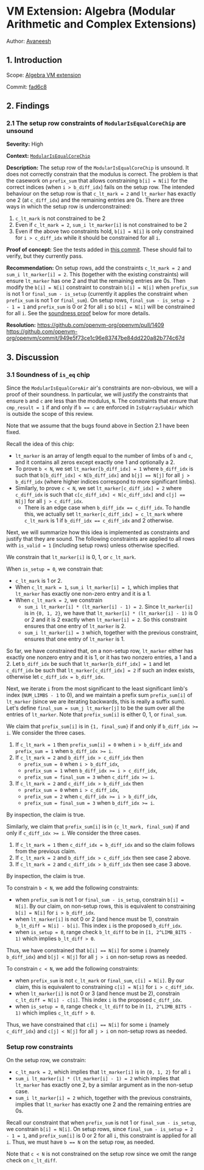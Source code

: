 # VM Extension: Algebra (Modular Arithmetic and Complex Extensions)

Author: [Avaneesh](https://github.com/Avaneesh-axiom)

## 1. Introduction

Scope: [Algebra VM extension](https://github.com/openvm-org/openvm/tree/b89512352757bc60d929e9607df676ea7f37246c/extensions/algebra)

Commit: [fad6c8](https://github.com/openvm-org/openvm/commit/fad6c8941b94797aadba0a04085bbebb324ae534)

## 2. Findings

### 2.1 The setup row constraints of `ModularIsEqualCoreChip` are unsound

**Severity:** High

**Context:** [`ModularIsEqualCoreChip`](https://github.com/openvm-org/openvm/blob/830053d599606fd5c7dc8f8346710f9d6854beae/extensions/algebra/circuit/src/modular_chip/is_eq.rs)

**Description:** The setup row of the `ModularIsEqualCoreChip` is unsound. It does not correctly constrain that the modulus is correct.
The problem is that the casework on `prefix_sum` that allows constraining `b[i] = N[i]` for the correct indices (when `i > b_diff_idx`) fails on the setup row.
The intended behaviour on the setup row is that `c_lt_mark = 2` and `lt_marker` has exactly one 2 (at `c_diff_idx`) and the remaining entries are 0s.
There are three ways in which the setup row is underconstrained:
1. `c_lt_mark` is not constrained to be 2 
2. Even if `c_lt_mark = 2`, `sum_i lt_marker[i]` is not constrained to be 2 
3. Even if the above two constraints hold, `b[i] = N[i]` is only constrained for `i > c_diff_idx` while it should be constrained for all `i`.

**Proof of concept:** See the tests added in [this commit](https://github.com/openvm-org/openvm/pull/1409/commits/cdbdfe8119316324638524aaf9cffbd53929cc88).
These should fail to verify, but they currently pass.

**Recommendation:** 
On setup rows, add the constraints `c_lt_mark = 2` and `sum_i lt_marker[i] = 2`.
This (together with the existing constraints) will ensure `lt_marker` has one 2 and that the remaining entries are 0s.
Then modify the `b[i] = N[i]` constraint to constrain `b[i] = N[i]` when `prefix_sum` is not 1 or `final_sum - is_setup` (currently it applies the constraint when `prefix_sum` is not 1 or `final_sum`).
On setup rows, `final_sum - is_setup = 2 - 1 = 1` and `prefix_sum` is 0 or 2 for all `i` so `b[i] = N[i]` will be constrained for all `i`.
See the [soundness proof](#31-soundness-of-is_eq-chip) below for more details.

**Resolution:** https://github.com/openvm-org/openvm/pull/1409
https://github.com/openvm-org/openvm/commit/949e5f73ce1c96e83747be84dd220a82b774c67d

## 3. Discussion

### 3.1 Soundness of `is_eq` chip

Since the `ModularIsEqualCoreAir` air's constraints are non-obvious, we will a proof of their soundness.
In particular, we will justify the constraints that ensure `b` and `c` are less than the modulus, `N`.
The constraints that ensure that `cmp_result = 1` if and only if `b == c` are enforced in `IsEqArraySubAir` which is outside the scope of this review.

Note that we assume that the bugs found above in Section 2.1 have been fixed.

Recall the idea of this chip:
- `lt_marker` is an array of length equal to the number of limbs of `b` and `c`, and it contains all zeros except exactly one 1 and optionally a 2.
- To prove `b < N`, we set `lt_marker[b_diff_idx] = 1` where `b_diff_idx` is such that `b[b_diff_idx] < N[b_diff_idx]` and `b[j] == N[j]` for all `j > b_diff_idx` (where higher indices correspond to more significant limbs).
- Similarly, to prove `c < N`, we set `lt_marker[c_diff_idx] = 2` where `c_diff_idx` is such that `c[c_diff_idx] < N[c_diff_idx]` and `c[j] == N[j]` for all `j > c_diff_idx`.
    - There is an edge case when `b_diff_idx == c_diff_idx`.
    To handle this, we actually set `lt_marker[c_diff_idx] = c_lt_mark` where `c_lt_mark` is 1 if `b_diff_idx == c_diff_idx` and 2 otherwise.

Next, we will summarize how this idea is implemented as constraints and justify that they are sound.
The following constraints are applied to all rows with `is_valid = 1` (including setup rows) unless otherwise specified.

We constrain that `lt_marker[i]` is 0, 1, or `c_lt_mark`.

When `is_setup = 0`, we constrain that:
- `c_lt_mark` is 1 or 2.
- When `c_lt_mark = 1`, `sum_i lt_marker[i] = 1`, which implies that `lt_marker` has exactly one non-zero entry and it is a 1.
- When `c_lt_mark = 2`, we constrain
    - `sum_i lt_marker[i] * (lt_marker[i] - 1) = 2`.
    Since `lt_marker[i]` is in `{0, 1, 2}`, we have that `lt_marker[i] * (lt_marker[i] - 1)` is 0 or 2 and it is 2 exactly when `lt_marker[i] = 2`.
    So this constraint ensures that one entry of `lt_marker` is 2.
    - `sum_i lt_marker[i] = 3` which, together with the previous constraint, ensures that one entry of `lt_marker` is 1.

So far, we have constrained that, on a non-setup row, `lt_marker` either has exactly one nonzero entry and it is 1, or it has two nonzero entries, a 1 and a 2.
Let `b_diff_idx` be such that `lt_marker[b_diff_idx] = 1` and let `c_diff_idx` be such that `lt_marker[c_diff_idx] = 2` if such an index exists, otherwise let `c_diff_idx = b_diff_idx`.

Next, we iterate `i` from the most significant to the least significant limb's index (`NUM_LIMBS - 1` to 0), and we maintain a prefix sum `prefix_sum[i]` of `lt_marker` (since we are iterating backwards, this is really a suffix sum).
Let's define `final_sum = sum_j lt_marker[j]` to be the sum over all the entries of `lt_marker`.
Note that `prefix_sum[i]` is either 0, 1, or `final_sum`.

We claim that `prefix_sum[i]` is in `{1, final_sum}` if and only if `b_diff_idx >= i`.
We consider the three cases.
1. If `c_lt_mark = 1` then `prefix_sum[i] = 0` when `i > b_diff_idx` and `prefix_sum = 1` when `b_diff_idx >= i`.
2. If `c_lt_mark = 2` and `b_diff_idx > c_diff_idx` then
    - `prefix_sum = 0` when `i > b_diff_idx`,
    - `prefix_sum = 1` when `b_diff_idx >= i > c_diff_idx`,
    - `prefix_sum = final_sum = 3` when `c_diff_idx >= i`.
3. If `c_lt_mark = 2` and `c_diff_idx > b_diff_idx` then
    - `prefix_sum = 0` when `i > c_diff_idx`,
    - `prefix_sum = 2` when `c_diff_idx >= i > b_diff_idx`,
    - `prefix_sum = final_sum = 3` when `b_diff_idx >= i`.

By inspection, the claim is true.

Similarly, we claim that `prefix_sum[i]` is in `{c_lt_mark, final_sum}` if and only if `c_diff_idx >= i`.
We consider the three cases.
1. If `c_lt_mark = 1` then `c_diff_idx = b_diff_idx` and so the claim follows from the previous claim.
2. If `c_lt_mark = 2` and `b_diff_idx > c_diff_idx` then see case 2 above.
3. If `c_lt_mark = 2` and `c_diff_idx > b_diff_idx` then see case 3 above.

By inspection, the claim is true.

To constrain `b < N`, we add the following constraints:
- when `prefix_sum` is not 1 or `final_sum - is_setup`, constrain `b[i] = N[i]`.
By our claim, on non-setup rows, this is equivalent to constraining `b[i] = N[i]` for `i > b_diff_idx`.
- when `lt_marker[i]` is not 0 or 2 (and hence must be 1), constrain `b_lt_diff = N[i] - b[i]`.
This index `i` is the proposed `b_diff_idx`.
- when `is_setup = 0`, range check `b_lt_diff` to be in `[1, 2^LIMB_BITS - 1)` which implies `b_lt_diff > 0`. 

Thus, we have constrained that `b[i] == N[i]` for some `i` (namely `b_diff_idx`) and `b[j] < N[j]` for all `j > i` on non-setup rows as needed.

To constrain `c < N`, we add the following constraints:
- when `prefix_sum` is not `c_lt_mark` or `final_sum`, `c[i] = N[i]`.
By our claim, this is equivalent to constraining `c[i] = N[i]` for `i > c_diff_idx`.
- when `lt_marker[i]` is not 0 or 3 (and hence must be 2), constrain `c_lt_diff = N[i] - c[i]`.
This index `i` is the proposed `c_diff_idx`.
- when `is_setup = 0`, range check `c_lt_diff` to be in `[1, 2^LIMB_BITS - 1)` which implies `c_lt_diff > 0`. 

Thus, we have constrained that `c[i] == N[i]` for some `i` (namely `c_diff_idx`) and `c[j] < N[j]` for all `j > i` on non-setup rows as needed.

### Setup row constraints

On the setup row, we constrain:
- `c_lt_mark = 2`, which implies that `lt_marker[i]` is in `{0, 1, 2}` for all `i`
- `sum_i lt_marker[i] * (lt_marker[i] - 1) = 2` which implies that `lt_marker` has exactly one 2, by a similar argument as in the non-setup case.
- `sum_i lt_marker[i] = 2` which, together with the previous constraints, implies that `lt_marker` has exactly one 2 and the remaining entries are 0s.


Recall our constraint that when `prefix_sum` is not 1 or `final_sum - is_setup`, we constrain `b[i] = N[i]`.
On setup rows, since `final_sum - is_setup = 2 - 1 = 1`, and `prefix_sum[i]` is 0 or 2 for all `i`, this constraint is applied for all `i`. 
Thus, we must have `b == N` on the setup row, as needed.

Note that `c < N` is not constrained on the setup row since we omit the range check on `c_lt_diff`.
